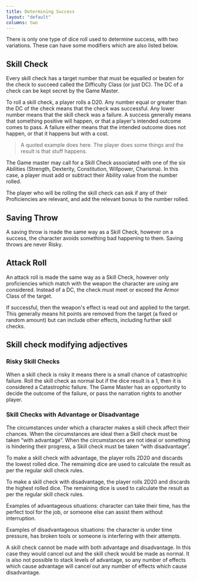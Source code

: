 ```yaml
---
title: Determining Success
layout: "default"
columns: two
---
```


There is only one type of dice roll used to determine success, with two variations. These can have some modifiers which are also listed below.

## Skill Check
Every skill check has a target number that must be equalled or beaten for the check to succeed called the Difficulty Class (or just DC). The DC of a check can be kept secret by the Game Master.

To roll a skill check, a player rolls a D20. Any number equal or greater than the DC of the check means that the check was successful. Any lower number means that the skill check was a failure. A success generally means that something positive will happen, or that a player's intended outcome comes to pass. A failure either means that the intended outcome does not happen, or that it happens but with a cost.

> A quoted example does here. The player does some things and the result is that stuff happens.

The Game master may call for a Skill Check associated with one of the six Abilities (Strength, Dexterity, Constitution, Willpower, Charisma). In this case, a player must add or subtract their Ability value from the number rolled.

The player who will be rolling the skill check can ask if any of their Proficiencies are relevant, and add the relevant bonus to the number rolled.

## Saving Throw
A saving throw is made the same way as a Skill Check, however on a success, the character avoids something bad happening to them. Saving throws are never Risky.

## Attack Roll
An attack roll is made the same way as a Skill Check, however only proficiencies which match with the weapon the character are using are considered. Instead of a DC, the check must meet or exceed the Armor Class of the target.

If successful, then the weapon's effect is read out and applied to the target. This generally means hit points are removed from the target (a fixed or random amount) but can include other effects, including further skill checks.

## Skill check modifying adjectives
### Risky Skill Checks
When a skill check is risky it means there is a small chance of catastrophic failure. Roll the skill check as normal but if the dice result is a 1, then it is considered a Catastrophic failure. The Game Master has an opportunity to decide the outcome of the failure, or pass the narration rights to another player.
### Skill Checks with Advantage or Disadvantage
The circumstances under which a character makes a skill check affect their chances. When the circumstances are ideal then a Skill check must be taken “with advantage”. When the circumstances are not ideal or something is hindering their progress, a Skill check must be taken “with disadvantage”.

To make a skill check with advantage, the player rolls 2D20 and discards the lowest rolled dice. The remaining dice are used to calculate the result as per the regular skill check rules.

To make a skill check with disadvantage, the player rolls 2D20 and discards the highest rolled dice. The remaining dice is used to calculate the result as per the regular skill check rules.

Examples of advantageous situations: character can take their time, has the perfect tool for the job, or someone else can assist them without interruption.

Examples of disadvantageous situations: the character is under time pressure, has broken tools or someone is interfering with their attempts.

A skill check cannot be made with both advantage and disadvantage. In this case they would cancel out and the skill check would be made as normal. It is also not possible to stack levels of advantage, so any number of effects which cause advantage will cancel out any number of effects which cause disadvantage.
